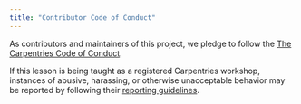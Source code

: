 ```yaml
---
title: "Contributor Code of Conduct"
---
```

As contributors and maintainers of this project,
we pledge to follow the [The Carpentries Code of Conduct][coc].

If this lesson is being taught as a registered Carpentries workshop, instances of abusive, harassing, or otherwise unacceptable behavior
may be reported by following their [reporting guidelines][coc-reporting].

[coc]: https://docs.carpentries.org/topic_folders/policies/code-of-conduct.html
[coc-reporting]: https://docs.carpentries.org/topic_folders/policies/incident-reporting.html
